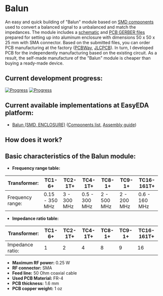 # Balun

An easy and quick building of "Balun" module based on [SMD components](./SMD/EasyEDA) used to convert a balanced signal to a unbalanced and match the impedances. The module includes a [schematic](./SMD/Schematics) and [PCB GERBER files](./SMD/Gerbers) prepared for setting up into aluminum enclosure with dimensions 50 x 50 x 25 mm with SMA connector. Based on the submitted files, you can order PCB manufacturing at the factory ([PCBWay], [JLCPCB]). In turn, I developed PCB for the independently manufacturing based on the existing circuit. As a result, the self-made manufacture of the "Balun" module is cheaper than buying a ready-made device.

## Current development progress:
[![Progress](https://img.shields.io/badge/Balun%20%28SMD,%20ENCLOSURE%29-tested-green.svg)](https://easyeda.com/IgrikXD/bias-tee-lna-smd-enclosure_copy) [![Progress](https://img.shields.io/badge/version-1.0.EE-blue.svg)](./SMD/EasyEDA)  

## Current available implementations at EasyEDA platform:
- [Balun (SMD, ENCLOSURE)] ([Components list](./SMD/Components%20list.md), [Assembly guide](./SMD/Assembly%20guide.md))

## How does it work?


## Basic characteristics of the Balun module:

- **Frequency range table:**

| Transformer:      | TC1-6+         | TC2-1T+     | TC4-1T+       | TC8-1+      | TC9-1+      | TC16-161T+    |
| ----------------- | -------------- | ----------- | ------------- | ----------- | ------------| ------------- |
| Frequency range:  | 0.15 - 350 MHz | 3 - 300 MHz | 0.5 - 300 MHz | 2 - 500 MHz | 2 - 200 MHz | 0.6 - 160 MHz |
- **Impedance ratio table:**

| Transformer:      | TC1-6+ | TC2-1T+ | TC4-1T+ | TC8-1+ | TC9-1+ | TC16-161T+ |
| ----------------- | ------ | ------- | ------- | ------ | ------ | ---------- |
| Impedance ratio:  | 1      | 2       | 4       | 8      | 9      | 16         |
- **Maximum RF power:** 0.25 W  
- **RF connector:** SMA  
- **Feed line:** 50 Ohm coaxial cable  
- **Used PCB Material:** FR-4  
- **PCB thickness:** 1.6 mm  
- **PCB copper weight:** 1 oz  

[PCBWay]: <https://www.pcbway.com/>
[JLCPCB]: <https://jlcpcb.com/>
[Balun (SMD, ENCLOSURE)]: <https://easyeda.com/IgrikXD/bias-tee-lna-smd-enclosure_copy_copy>